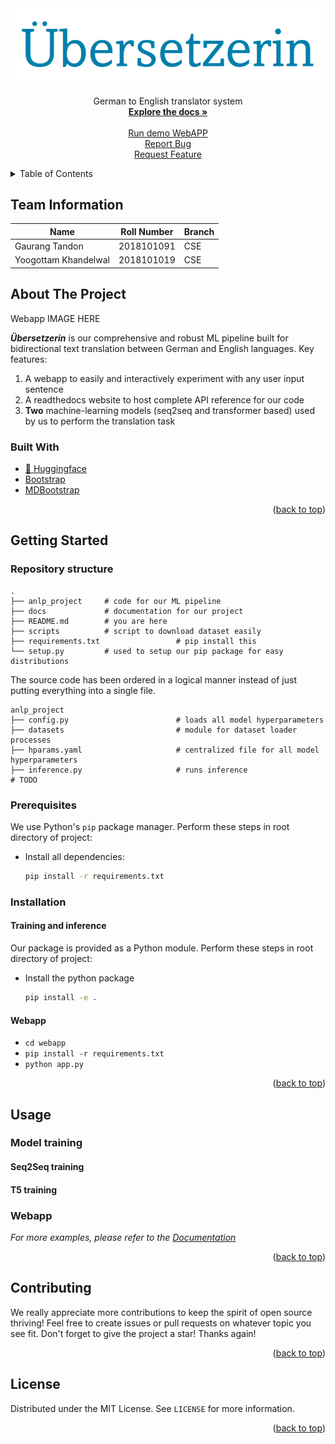 <div align="center">
  <img src="docs/logo_transparent.png" alt="Our project logo" title="'Translator' in German" /><br>
  <p>
      German to English translator system
      <br />
      <a href="READTHEDOCS"><strong>Explore the docs »</strong></a>
      <br />
      <br />
      <a href="https://github.com/othneildrew/Best-README-Template">Run demo WebAPP</a>
      <br />
      <a href="https://github.com/yoogottamk/anlp-project-nmt/issues/new">Report Bug</a>
      <br />
      <a href="https://github.com/yoogottamk/anlp-project-nmt/issues/new">Request Feature</a>
  </p>
</div>

<!--
Uncomment when repo public
[![Contributors][contributors-shield]][contributors-url]
[![Stargazers][stars-shield]][stars-url]
[![MIT License][license-shield]][license-url]
-->

<!-- TABLE OF CONTENTS -->
<details>
  <summary>Table of Contents</summary>
  <ol>
    <li>
      <a href="#team-information">Team Information</a>
    </li>
    <li>
      <a href="#about-the-project">About The Project</a>
      <ul>
        <li><a href="#built-with">Built With</a></li>
      </ul>
    </li>
    <li>
      <a href="#getting-started">Getting Started</a>
      <ul>
        <li><a href="#prerequisites">Prerequisites</a></li>
        <li><a href="#installation">Installation</a></li>
      </ul>
    </li>
    <li><a href="#usage">Usage</a></li>
    <li><a href="#contributing">Contributing</a></li>
    <li><a href="#license">License</a></li>
  </ol>
</details>

## Team Information
| Name | Roll Number| Branch |
| --- | --- | --- |
| Gaurang Tandon | 2018101091 | CSE |
| Yoogottam Khandelwal | 2018101019 | CSE |

<!-- ABOUT THE PROJECT -->
## About The Project

Webapp IMAGE HERE

**_Übersetzerin_** is our comprehensive and robust ML pipeline built for bidirectional text translation between German and English languages. Key features:

1. A webapp to easily and interactively experiment with any user input sentence
2. A readthedocs website to host complete API reference for our code
3. **Two** machine-learning models (seq2seq and transformer based) used by us to perform the translation task

### Built With

* [🤗 Huggingface](https://huggingface.co/)
* [Bootstrap](https://getbootstrap.com)
* [MDBootstrap](https://mdbootstrap.com/)

<p align="right">(<a href="#top">back to top</a>)</p>

<!-- GETTING STARTED -->
## Getting Started

### Repository structure

```
.
├── anlp_project     # code for our ML pipeline
├── docs             # documentation for our project
├── README.md        # you are here
├── scripts          # script to download dataset easily
├── requirements.txt                 # pip install this
└── setup.py         # used to setup our pip package for easy distributions
```

The source code has been ordered in a logical manner instead of just putting everything into a single file.

```
anlp_project
├── config.py                        # loads all model hyperparameters
├── datasets                         # module for dataset loader processes
├── hparams.yaml                     # centralized file for all model hyperparameters
├── inference.py                     # runs inference
# TODO
```

### Prerequisites

We use Python's `pip` package manager. Perform these steps in root directory of project:

* Install all dependencies:
  ```sh
  pip install -r requirements.txt
  ```

### Installation

#### Training and inference

Our package is provided as a Python module. Perform these steps in root directory of project:

* Install the python package
  ```sh
  pip install -e .
  ```

#### Webapp

* `cd webapp`
* `pip install -r requirements.txt`
* `python app.py`

<p align="right">(<a href="#top">back to top</a>)</p>

<!-- USAGE EXAMPLES -->
## Usage

### Model training

#### Seq2Seq training
#### T5 training

### Webapp

_For more examples, please refer to the [Documentation](https://example.com)_

<p align="right">(<a href="#top">back to top</a>)</p>


<!-- CONTRIBUTING -->
## Contributing

We really appreciate more contributions to keep the spirit of open source thriving!  Feel free to create issues or pull requests on whatever topic you see fit. Don't forget to give the project a star! Thanks again!

<p align="right">(<a href="#top">back to top</a>)</p>


<!-- LICENSE -->
## License

Distributed under the MIT License. See `LICENSE` for more information.

<p align="right">(<a href="#top">back to top</a>)</p>

[contributors-shield]: https://img.shields.io/github/contributors/yoogottamk/anlp-project-nmt?style=for-the-badge
[contributors-url]: https://github.com/yoogottamk/anlp-project-nmt/graphs/contributors
[stars-shield]: https://img.shields.io/github/stars/yoogottamk/anlp-project-nmt?style=for-the-badge
[stars-url]: https://github.com/yoogottamk/anlp-project-nmt/stargazers
[license-shield]: https://img.shields.io/github/license/yoogottamk/anlp-project-nmt?style=for-the-badge
[license-url]: https://github.com/yoogottamk/anlp-project-nmt/blob/master/LICENSE.txt
